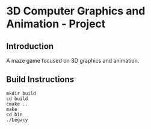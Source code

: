 # 3D Computer Graphics and Animation - Project

## Introduction

A maze game focused on 3D graphics and animation.

## Build Instructions

```shell
mkdir build
cd build
cmake ..
make
cd bin
./Legacy
```
